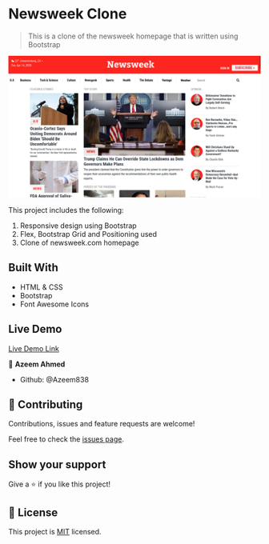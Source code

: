 # Newsweek Clone

> This is a clone of the newsweek homepage that is written using Bootstrap

![screenshot](./images/newsweek-clone-screenshot.png)

This project includes the following:

1. Responsive design using Bootstrap
2. Flex, Bootstrap Grid and Positioning used
3. Clone of newsweek.com homepage

## Built With

- HTML & CSS
- Bootstrap
- Font Awesome Icons

## Live Demo

[Live Demo Link](https://livedemo.com)

👤 **Azeem Ahmed**

- Github: @Azeem838

## 🤝 Contributing

Contributions, issues and feature requests are welcome!

Feel free to check the [issues page](https://github.com/Azeem838/newsweek-clone/issues).

## Show your support

Give a ⭐️ if you like this project!

## 📝 License

This project is [MIT](lic.url) licensed.
